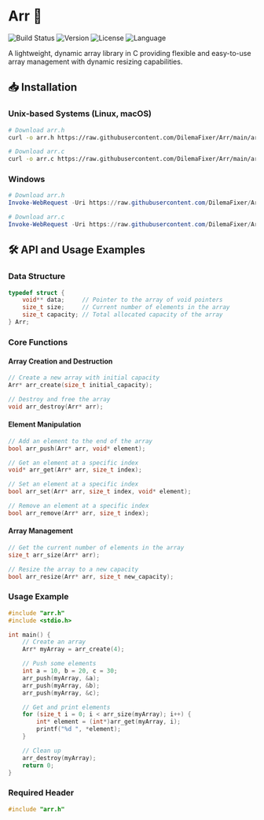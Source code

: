 # Arr 🚀

![Build Status](https://img.shields.io/badge/build-passing-brightgreen)
![Version](https://img.shields.io/badge/version-1.0.0-blue)
![License](https://img.shields.io/badge/license-MIT-green)
![Language](https://img.shields.io/badge/language-C-blue)

A lightweight, dynamic array library in C providing flexible and easy-to-use array management with dynamic resizing capabilities.

## 📥 Installation

### Unix-based Systems (Linux, macOS)
```bash
# Download arr.h
curl -o arr.h https://raw.githubusercontent.com/DilemaFixer/Arr/main/arr.h

# Download arr.c
curl -o arr.c https://raw.githubusercontent.com/DilemaFixer/Arr/main/arr.c
```

### Windows
```powershell
# Download arr.h
Invoke-WebRequest -Uri https://raw.githubusercontent.com/DilemaFixer/Arr/main/arr.h -OutFile arr.h

# Download arr.c
Invoke-WebRequest -Uri https://raw.githubusercontent.com/DilemaFixer/Arr/main/arr.c -OutFile arr.c
```

## 🛠 API and Usage Examples

### Data Structure

```c
typedef struct {
    void** data;     // Pointer to the array of void pointers
    size_t size;     // Current number of elements in the array
    size_t capacity; // Total allocated capacity of the array
} Arr;
```

### Core Functions

#### Array Creation and Destruction

```c
// Create a new array with initial capacity
Arr* arr_create(size_t initial_capacity);

// Destroy and free the array
void arr_destroy(Arr* arr);
```

#### Element Manipulation

```c
// Add an element to the end of the array
bool arr_push(Arr* arr, void* element);

// Get an element at a specific index
void* arr_get(Arr* arr, size_t index);

// Set an element at a specific index
bool arr_set(Arr* arr, size_t index, void* element);

// Remove an element at a specific index
bool arr_remove(Arr* arr, size_t index);
```

#### Array Management

```c
// Get the current number of elements in the array
size_t arr_size(Arr* arr);

// Resize the array to a new capacity
bool arr_resize(Arr* arr, size_t new_capacity);
```

### Usage Example

```c
#include "arr.h"
#include <stdio.h>

int main() {
    // Create an array
    Arr* myArray = arr_create(4);

    // Push some elements
    int a = 10, b = 20, c = 30;
    arr_push(myArray, &a);
    arr_push(myArray, &b);
    arr_push(myArray, &c);

    // Get and print elements
    for (size_t i = 0; i < arr_size(myArray); i++) {
        int* element = (int*)arr_get(myArray, i);
        printf("%d ", *element);
    }

    // Clean up
    arr_destroy(myArray);
    return 0;
}
```

### Required Header

```c
#include "arr.h"
```
